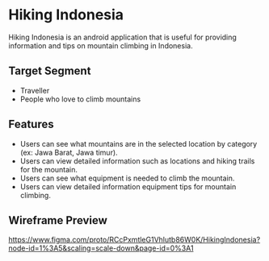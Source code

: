 # Hiking Indonesia

Hiking Indonesia is an android application that is useful for providing information and tips on mountain climbing in Indonesia.

## Target Segment

-  Traveller
-  People who love to climb mountains

## Features

-  Users can see what mountains are in the selected location by category (ex: Jawa Barat, Jawa timur).
-  Users can view detailed information such as locations and hiking trails for the mountain.
-  Users can see what equipment is needed to climb the mountain.
-  Users can view detailed information equipment tips for mountain climbing.

## Wireframe Preview
https://www.figma.com/proto/RCcPxmtleG1Vhlutb86W0K/HikingIndonesia?node-id=1%3A5&scaling=scale-down&page-id=0%3A1
